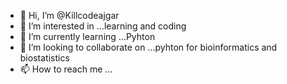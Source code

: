 - 👋 Hi, I’m @Killcodeajgar
- 👀 I’m interested in ...learning and coding 
- 🌱 I’m currently learning ...Pyhton
- 💞️ I’m looking to collaborate on ...pyhton for bioinformatics and biostatistics
- 📫 How to reach me ...

<!---
Killcodeajgar/Killcodeajgar is a ✨ special ✨ repository because its `README.md` (this file) appears on your GitHub profile.
You can click the Preview link to take a look at your changes.
--->
